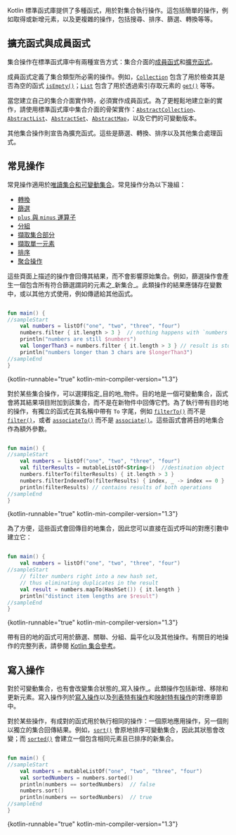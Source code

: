[//]: # (title: 集合操作概覽)

Kotlin 標準函式庫提供了多種函式，用於對集合執行操作。這包括簡單的操作，例如取得或新增元素，以及更複雜的操作，包括搜尋、排序、篩選、轉換等等。

## 擴充函式與成員函式

集合操作在標準函式庫中有兩種宣告方式：集合介面的[成員函式](classes.md#class-members)和[擴充函式](extensions.md#extension-functions)。

成員函式定義了集合類型所必需的操作。例如，[`Collection`](https://kotlinlang.org/api/latest/jvm/stdlib/kotlin.collections/-collection/index.html) 包含了用於檢查其是否為空的函式 [`isEmpty()`](https://kotlinlang.org/api/latest/jvm/stdlib/kotlin.collections/-collection/is-empty.html)；[`List`](https://kotlinlang.org/api/latest/jvm/stdlib/kotlin.collections/-list/index.html) 包含了用於透過索引存取元素的 [`get()`](https://kotlinlang.org/api/latest/jvm/stdlib/kotlin.collections/-list/get.html) 等等。

當您建立自己的集合介面實作時，必須實作成員函式。為了更輕鬆地建立新的實作，請使用標準函式庫中集合介面的骨架實作：[`AbstractCollection`](https://kotlinlang.org/api/latest/jvm/stdlib/kotlin.collections/-abstract-collection/index.html)、[`AbstractList`](https://kotlinlang.org/api/latest/jvm/stdlib/kotlin.collections/-abstract-list/index.html)、[`AbstractSet`](https://kotlinlang.org/api/latest/jvm/stdlib/kotlin.collections/-abstract-set/index.html)、[`AbstractMap`](https://kotlinlang.org/api/latest/jvm/stdlib/kotlin.collections/-abstract-map/index.html)，以及它們的可變動版本。

其他集合操作則宣告為擴充函式。這些是篩選、轉換、排序以及其他集合處理函式。

## 常見操作

常見操作適用於[唯讀集合和可變動集合](collections-overview.md#collection-types)。常見操作分為以下幾組：

*   [轉換](collection-transformations.md)
*   [篩選](collection-filtering.md)
*   [`plus` 與 `minus` 運算子](collection-plus-minus.md)
*   [分組](collection-grouping.md)
*   [擷取集合部分](collection-parts.md)
*   [擷取單一元素](collection-elements.md)
*   [排序](collection-ordering.md)
*   [聚合操作](collection-aggregate.md)

這些頁面上描述的操作會回傳其結果，而不會影響原始集合。例如，篩選操作會產生一個包含所有符合篩選謂詞的元素之_新集合_。此類操作的結果應儲存在變數中，或以其他方式使用，例如傳遞給其他函式。

```kotlin

fun main() {
//sampleStart
    val numbers = listOf("one", "two", "three", "four")  
    numbers.filter { it.length > 3 }  // nothing happens with `numbers`, result is lost
    println("numbers are still $numbers")
    val longerThan3 = numbers.filter { it.length > 3 } // result is stored in `longerThan3`
    println("numbers longer than 3 chars are $longerThan3")
//sampleEnd
}
```
{kotlin-runnable="true" kotlin-min-compiler-version="1.3"}

對於某些集合操作，可以選擇指定_目的地_物件。目的地是一個可變動集合，函式會將其結果項目附加到該集合，而不是在新物件中回傳它們。為了執行帶有目的地的操作，有獨立的函式在其名稱中帶有 `To` 字尾，例如 [`filterTo()`](https://kotlinlang.org/api/latest/jvm/stdlib/kotlin.collections/filter-to.html) 而不是 [`filter()`](https://kotlinlang.org/api/latest/jvm/stdlib/kotlin.collections/filter.html)，或者 [`associateTo()`](https://kotlinlang.org/api/latest/jvm/stdlib/kotlin.collections/associate-to.html) 而不是 [`associate()`](https://kotlinlang.org/api/latest/jvm/stdlib/kotlin.collections/associate.html)。這些函式會將目的地集合作為額外參數。

```kotlin

fun main() {
//sampleStart
    val numbers = listOf("one", "two", "three", "four")
    val filterResults = mutableListOf<String>()  //destination object
    numbers.filterTo(filterResults) { it.length > 3 }
    numbers.filterIndexedTo(filterResults) { index, _ -> index == 0 }
    println(filterResults) // contains results of both operations
//sampleEnd
}

```
{kotlin-runnable="true" kotlin-min-compiler-version="1.3"}

為了方便，這些函式會回傳目的地集合，因此您可以直接在函式呼叫的對應引數中建立它：

```kotlin

fun main() {
    val numbers = listOf("one", "two", "three", "four")
//sampleStart
    // filter numbers right into a new hash set, 
    // thus eliminating duplicates in the result
    val result = numbers.mapTo(HashSet()) { it.length }
    println("distinct item lengths are $result")
//sampleEnd
}
```
{kotlin-runnable="true" kotlin-min-compiler-version="1.3"}

帶有目的地的函式可用於篩選、關聯、分組、扁平化以及其他操作。有關目的地操作的完整列表，請參閱 [Kotlin 集合參考](https://kotlinlang.org/api/latest/jvm/stdlib/kotlin.collections/index.html)。

## 寫入操作

對於可變動集合，也有會改變集合狀態的_寫入操作_。此類操作包括新增、移除和更新元素。寫入操作列於[寫入操作](collection-write.md)以及[列表特有操作](list-operations.md#list-write-operations)和[映射特有操作](map-operations.md#map-write-operations)的對應章節中。

對於某些操作，有成對的函式用於執行相同的操作：一個原地應用操作，另一個則以獨立的集合回傳結果。例如，[`sort()`](https://kotlinlang.org/api/latest/jvm/stdlib/kotlin.collections/sort.html) 會原地排序可變動集合，因此其狀態會改變；而 [`sorted()`](https://kotlinlang.org/api/latest/jvm/stdlib/kotlin.collections/sorted.html) 會建立一個包含相同元素且已排序的新集合。

```kotlin

fun main() {
//sampleStart
    val numbers = mutableListOf("one", "two", "three", "four")
    val sortedNumbers = numbers.sorted()
    println(numbers == sortedNumbers)  // false
    numbers.sort()
    println(numbers == sortedNumbers)  // true
//sampleEnd
}
```
{kotlin-runnable="true" kotlin-min-compiler-version="1.3"}